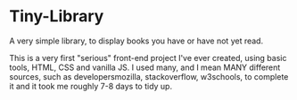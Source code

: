 # Tiny-Library
A very simple library, to display books you have or have not yet read. 

This is a very first "serious" front-end project I've ever created, using basic tools, HTML, CSS and vanilla JS. I used many, and I mean MANY different sources, such as developersmozilla, stackoverflow, w3schools, to complete it and it took me roughly 7-8 days to tidy up.

